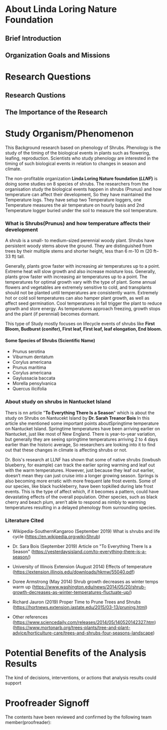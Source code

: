 # About Linda Loring Nature Foundation
## Brief Introduction

## Organization Goals and Missions


# Research Questions
## Research Qustions

## The Importance of the Research

# Study Organism/Phenomenon

This Background research based on phenology of Shrubs. Phenology is the study of the timing of the biological events in plants such as flowering, leafing, reproduction. Scientists who study phenology are interested in the timing of such biological events in relation to changes in season and climate.

The non-profitable organization **Linda Loring Nature foundation (_LLNF_)** is doing some studies on 8 species of shrubs. The researchers from the organisation study the biological events happen in shrubs (Prunus) and how temperature can affect their development, So they have maintained the Temperature logs. They have setup two Temperature loggers, one Temperature measures the air temperature on hourly basis and 2nd Temperature logger buried under the soil to measure the soil temperature.

### What is Shrubs(Prunus) and how temperature affects their development

A shrub is a small- to medium-sized perennial woody plant. Shrubs have persistent woody stems above the ground. They are distinguished from trees by their multiple stems and shorter height, less than 6 m-10 m (20 ft–33 ft) tall.

Generally, plants grow faster with increasing air temperatures up to a point. Extreme heat will slow growth and also increase moisture loss. Generally, plants grow faster with increasing air temperatures up to a point. The temperatures for optimal growth vary with the type of plant. Some annual flowers and vegetables are extremely sensitive to cold, and transplants should not be planted until temperatures are consistently warm. Extremely hot or cold soil temperatures can also hamper plant growth, as well as affect seed germination. Cool temperatures in fall trigger the plant to reduce growth and store energy. As temperatures approach freezing, growth stops and the plant (if perennial) becomes dormant. 

This type of Study mostly focuses on lifecycle events of shrubs like **First Bloom, Budburst (conifer), First leaf, First leaf, leaf elongation, End bloom.**

#### Some Species of Shrubs (Scientific Name)
* Prunus serotina
* Viburnum dentatum
* Corylus americana
* Prunus maritima
* Corylus americana
* Gaylussacia baccata
* Morella pensylvanica
* Quercus ilicifolia

### About study on shrubs in Nantucket Island

Thers is nn article "**To Everything There Is a Season**" which is about the study on Shrubs on Nantucekt Island by **Dr. Sarah Treanor Bois**
In this article she mentioned some important points aboutSpringtime temperature on Nantucket Island.
Springtime temperatures have been arriving earlier on Nantucket, just like most of New England. There is year-to-year variation, but generally they are seeing springtime temperatures arriving 2 to 4 days earlier than the historic average, So researchers are looking into it to find out that these changes in climate is affecting shrubs or not.

Dr. Bois's research at LLNF has shown that some of native shrubs (lowbush blueberry, for example) can track the earlier spring warming and leaf out with the warm temperatures. However, just because they leaf out earlier, doesn’t mean they can just cruise into a longer growing season. Springs is also becoming more erratic with more frequent late frost events. Some of our species, like black huckleberry, have been topkilled during late frost events. This is the type of affect which, if it becomes a pattern, could have devastating effects of the overall population. Other species, such as black cherry and beach plum, aren’t able to respond as nimbly to warming temperatures resulting in a delayed phenology from surrounding species.

### Literature Cited
* Wikipedia-SouthernKangaroo (September 2019) What is shrubs and life cycle (https://en.wikipedia.org›wiki›Shrub)
* Dr. Sara Bois (September 2019) Article on "To Everything There Is a Season" (https://yesterdaysisland.com/to-everything-there-is-a-season/)

* University of Illinois Extension (August 2014) Effects of temperature (https://extension.illinois.edu/downloads/hkmw/55040.pdf)
* Doree Armstrong (May 2014) Shrub growth decreases as winter temps warm up (https://www.washington.edu/news/2014/05/20/shrub-growth-decreases-as-winter-temperatures-fluctuate-up/)
* Richard Jauron (2019) Proper Time to Prune Trees and Shrubs (https://hortnews.extension.iastate.edu/2015/03-13/pruning.html)
* Other references (https://www.sciencedaily.com/releases/2014/05/140520142327.htm)
                 (https://www.mortonarb.org/trees-plants/tree-and-plant-advice/horticulture-care/trees-and-shrubs-four-seasons-landscape)
   






# Potential Benefits of the Analysis Results
The kind of decisions, interventions, or actions that analysis results could support

# Proofreader Signoff
The contents have been reviewed and confirmed by the following team member(proofreader):


